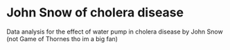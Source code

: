 # John Snow of cholera disease
Data analysis for the effect of water pump in cholera disease by John Snow (not Game of Thornes tho im a big fan)
